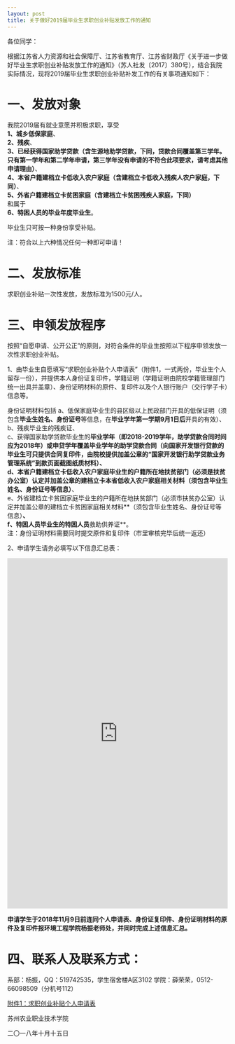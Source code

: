 ```yaml
---
layout: post
title: 关于做好2019届毕业生求职创业补贴发放工作的通知
---
```


各位同学：

根据江苏省人力资源和社会保障厅、江苏省教育厅、江苏省财政厅《关于进一步做好毕业生求职创业补贴发放工作的通知》（苏人社发〔2017〕380号），结合我院实际情况，现将2019届毕业生求职创业补贴补发工作的有关事项通知如下：

<!--more-->

# 一、发放对象

我院2019届有就业意愿并积极求职，享受    
**1、城乡低保家庭**、    
**2、残疾**、    
**3、已经获得国家助学贷款（含生源地助学贷款，下同，贷款合同覆盖第三学年。只有第一学年和第二学年申请，第三学年没有申请的不符合此项要求，请考虑其他申请理由）**、    
**4、本省户籍建档立卡低收入农户家庭（含建档立卡低收入残疾人农户家庭，下同）**、        
**5、外省户籍建档立卡贫困家庭（含建档立卡贫困残疾人家庭，下同）**    
和属于    
**6、特困人员的毕业年度毕业生**。    

毕业生只可按一种身份享受补贴。    

注：符合以上六种情况任何一种即可申请！    

# 二、发放标准

求职创业补贴一次性发放，发放标准为1500元/人。

# 三、申领发放程序

按照“自愿申请、公开公正”的原则，对符合条件的毕业生按照以下程序申领发放一次性求职创业补贴。

1、由毕业生自愿填写“求职创业补贴个人申请表”（附件1，一式两份，毕业生个人留存一份），并提供本人身份证复印件，学籍证明（学籍证明由院校学籍管理部门统一出具并盖章）、身份证明材料的原件、复印件以及个人银行账户（交行学子卡）信息等。

身份证明材料包括
a、低保家庭毕业生的县区级以上民政部门开具的低保证明（须包含**毕业生姓名、身份证号**等信息，在**毕业学年第一学期9月1日后**开具的有效）、    
b、残疾毕业生的残疾证、    
c、获得国家助学贷款毕业生的**毕业学年（即2018-2019学年，助学贷款合同时间应为2018年）**或申贷学年覆盖毕业学年的助学贷款合同（向国家开发银行贷款的毕业生可只提供合同复印件，由院校提供加盖公章的“国家开发银行助学贷款业务管理系统”到款页面截图纸质材料）、    
d、本省户籍建档立卡低收入农户家庭毕业生的户籍所在地扶贫部门（必须是扶贫办公室）认定并加盖公章的建档立卡本省低收入农户家庭相关材料**（须包含毕业生姓名、身份证号等信息）**、    
e、外省建档立卡贫困家庭毕业生的户籍所在地扶贫部门（必须市扶贫办公室）认定并加盖公章的建档立卡贫困家庭相关材料**（须包含毕业生姓名、身份证号等信息）**、    
f、特困人员毕业生的特困人员**救助供养证**。    
注：身份证明材料需要同时提交原件和复印件（市里审核完毕后统一返还）

2、申请学生请务必填写以下信息汇总表：

<iframe height="800" allowTransparency="true" style="width:100%;border:none;overflow:auto;" frameborder="0" src="http://zhenyang.mikecrm.com/ZuLm5Lz"> </iframe>

**申请学生于2018年11月9日前连同个人申请表、身份证复印件、身份证明材料的原件及复印件报环境工程学院杨振老师处，并同时完成上述信息汇总。**

# 四、联系人及联系方式：

系部：杨振，QQ：519742535，学生宿舍楼A区3102
学院：薛荣荣，0512-66098509（分机号112）


[附件1：求职创业补贴个人申请表](https://share.weiyun.com/5WoOUty)

苏州农业职业技术学院

二〇一八年十月十五日
